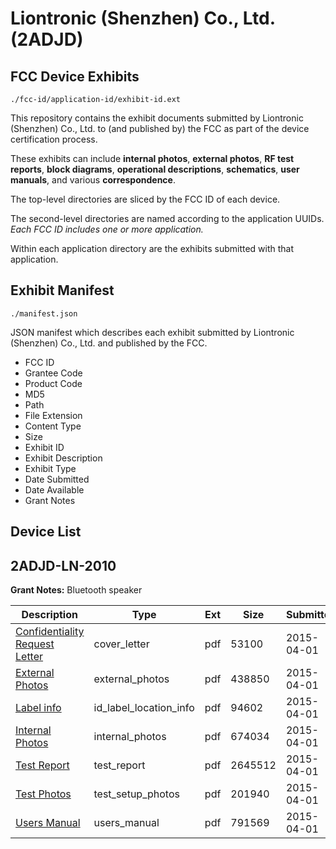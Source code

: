 # Liontronic (Shenzhen) Co., Ltd. (2ADJD)
## FCC Device Exhibits

```
./fcc-id/application-id/exhibit-id.ext
```

This repository contains the exhibit documents submitted by Liontronic (Shenzhen) Co., Ltd. to (and published by) the FCC as part of the device certification process.

These exhibits can include **internal photos**, **external photos**, **RF test reports**, **block diagrams**, **operational descriptions**, **schematics**, **user manuals**, and various **correspondence**.

The top-level directories are sliced by the FCC ID of each device.

The second-level directories are named according to the application UUIDs. *Each FCC ID includes one or more application.*

Within each application directory are the exhibits submitted with that application. 

## Exhibit Manifest

```
./manifest.json
```

JSON manifest which describes each exhibit submitted by Liontronic (Shenzhen) Co., Ltd. and published by the FCC.

- FCC ID
- Grantee Code
- Product Code
- MD5
- Path
- File Extension
- Content Type
- Size
- Exhibit ID
- Exhibit Description
- Exhibit Type
- Date Submitted
- Date Available
- Grant Notes

## Device List
## 2ADJD-LN-2010
**Grant Notes:** Bluetooth speaker

| Description | Type | Ext | Size | Submitted | Available |
| ----------- | ---- | --- | ---- | --------- | --------- |
| [Confidentiality Request Letter](2ADJD-LN-2010/bff190266183197e13ec8a7a5dd96c7a/2572159.pdf) | cover_letter | pdf | 53100 | 2015-04-01 | 2015-04-01 |
| [External Photos](2ADJD-LN-2010/bff190266183197e13ec8a7a5dd96c7a/2572158.pdf) | external_photos | pdf | 438850 | 2015-04-01 | 2015-04-01 |
| [Label info](2ADJD-LN-2010/bff190266183197e13ec8a7a5dd96c7a/2572161.pdf) | id_label_location_info | pdf | 94602 | 2015-04-01 | 2015-04-01 |
| [Internal Photos](2ADJD-LN-2010/bff190266183197e13ec8a7a5dd96c7a/2572160.pdf) | internal_photos | pdf | 674034 | 2015-04-01 | 2015-04-01 |
| [Test Report](2ADJD-LN-2010/bff190266183197e13ec8a7a5dd96c7a/2572157.pdf) | test_report | pdf | 2645512 | 2015-04-01 | 2015-04-01 |
| [Test Photos](2ADJD-LN-2010/bff190266183197e13ec8a7a5dd96c7a/2572162.pdf) | test_setup_photos | pdf | 201940 | 2015-04-01 | 2015-04-01 |
| [Users Manual](2ADJD-LN-2010/bff190266183197e13ec8a7a5dd96c7a/2572163.pdf) | users_manual | pdf | 791569 | 2015-04-01 | 2015-04-01 |
